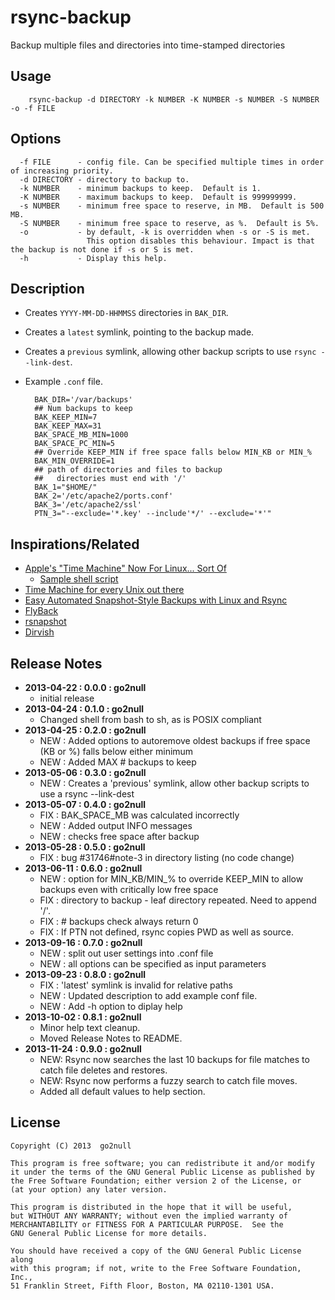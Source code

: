 rsync-backup
============

Backup multiple files and directories into time-stamped directories

Usage
-----
        rsync-backup -d DIRECTORY -k NUMBER -K NUMBER -s NUMBER -S NUMBER -o -f FILE

Options
-------
      -f FILE      - config file. Can be specified multiple times in order of increasing priority.
      -d DIRECTORY - directory to backup to.
      -k NUMBER    - minimum backups to keep.  Default is 1.
      -K NUMBER    - maximum backups to keep.  Default is 999999999.
      -s NUMBER    - minimum free space to reserve, in MB.  Default is 500 MB.
      -S NUMBER    - minimum free space to reserve, as %.  Default is 5%.
      -o           - by default, -k is overridden when -s or -S is met.
                     This option disables this behaviour. Impact is that the backup is not done if -s or S is met.
      -h           - Display this help.

Description
-----------
* Creates `YYYY-MM-DD-HHMMSS` directories in `BAK_DIR`.
* Creates a `latest` symlink, pointing to the backup made.
* Creates a `previous` symlink, allowing other backup scripts to use `rsync --link-dest`.
* Example `.conf` file.

        BAK_DIR='/var/backups'
        ## Num backups to keep
        BAK_KEEP_MIN=7
        BAK_KEEP_MAX=31
        BAK_SPACE_MB_MIN=1000
        BAK_SPACE_PC_MIN=5
        ## Override KEEP_MIN if free space falls below MIN_KB or MIN_%
        BAK_MIN_OVERRIDE=1
        ## path of directories and files to backup
        ##   directories must end with '/'
        BAK_1="$HOME/"
        BAK_2='/etc/apache2/ports.conf'
        BAK_3='/etc/apache2/ssl'
        PTN_3="--exclude='*.key' --include'*/' --exclude='*'"

Inspirations/Related
--------------------
* [Apple's "Time Machine" Now For Linux... Sort Of](http://hardware.slashdot.org/story/07/11/07/1451235/apples-time-machine-now-for-linux-sort-of)
  * [Sample shell script](http://hardware.slashdot.org/comments.pl?sid=353197&cid=21271473)
* [Time Machine for every Unix out there](http://blog.interlinked.org/tutorials/rsync_time_machine.html)
* [Easy Automated Snapshot-Style Backups with Linux and Rsync](http://www.mikerubel.org/computers/rsync_snapshots/)
* [FlyBack](https://code.google.com/p/flyback/)
* [rsnapshot](http://www.rsnapshot.org/)
* [Dirvish](http://www.dirvish.org/)

Release Notes
-------------
* **2013-04-22 : 0.0.0 : go2null**
  * initial release
* **2013-04-24 : 0.1.0 : go2null**
  * Changed shell from bash to sh, as is POSIX compliant
* **2013-04-25 : 0.2.0 : go2null**
  * NEW : Added options to autoremove oldest backups if free space (KB or %) falls below either minimum
  * NEW : Added MAX # backups to keep
* **2013-05-06 : 0.3.0 : go2null**
  * NEW : Creates a 'previous' symlink, allow other backup scripts to use a rsync --link-dest
* **2013-05-07 : 0.4.0 : go2null**
  * FIX : BAK_SPACE_MB was calculated incorrectly
  * NEW : Added output INFO messages
  * NEW : checks free space after backup
* **2013-05-28 : 0.5.0 : go2null**
  * FIX : bug #31746#note-3 in directory listing (no code change)
* **2013-06-11 : 0.6.0 : go2null**
  * NEW : option for MIN_KB/MIN_% to override KEEP_MIN to allow backups even with critically low free space
  * FIX : directory to backup - leaf directory repeated. Need to append '/'.
  * FIX : # backups check always return 0
  * FIX : If PTN not defined, rsync copies PWD as well as source.
* **2013-09-16 : 0.7.0 : go2null**
  * NEW : split out user settings into .conf file
  * NEW : all options can be specified as input parameters
* **2013-09-23 : 0.8.0 : go2null**
  * FIX : 'latest' symlink is invalid for relative paths
  * NEW : Updated description to add example conf file.
  * NEW : Add -h option to diplay help
* **2013-10-02 : 0.8.1 : go2null**
  * Minor help text cleanup.
  * Moved Release Notes to README.
* **2013-11-24 : 0.9.0 : go2null**
  * NEW: Rsync now searches the last 10 backups for file matches to catch file deletes and restores.
  * NEW: Rsync now performs a fuzzy search to catch file moves.
  * Added all default values to help section.

License
-------
    Copyright (C) 2013  go2null

    This program is free software; you can redistribute it and/or modify
    it under the terms of the GNU General Public License as published by
    the Free Software Foundation; either version 2 of the License, or
    (at your option) any later version.

    This program is distributed in the hope that it will be useful,
    but WITHOUT ANY WARRANTY; without even the implied warranty of
    MERCHANTABILITY or FITNESS FOR A PARTICULAR PURPOSE.  See the
    GNU General Public License for more details.

    You should have received a copy of the GNU General Public License along
    with this program; if not, write to the Free Software Foundation, Inc.,
    51 Franklin Street, Fifth Floor, Boston, MA 02110-1301 USA.
